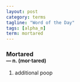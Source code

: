 ```yaml
---
layout: post
category: terms
tagline: "Word of the Day"
tags: [alpha_m]
term: mortared
---
```


<h3>Mortared<br/> <small>&mdash; n. (mor<span>&middot;</span>tared)</small></h3>
<p><ol><li>additional poop</li>
</ol></p>

